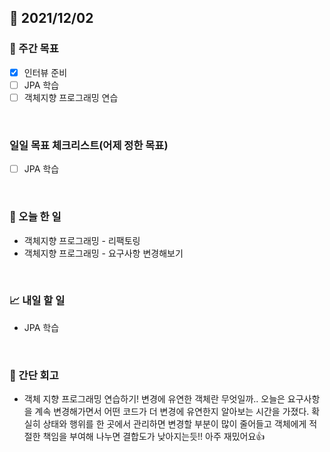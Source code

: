 ## 📅 2021/12/02


### 👏 주간 목표

- [x] 인터뷰 준비
- [ ] JPA 학습 
- [ ] 객체지향 프로그래밍 연습

<br/>

### 일일 목표 체크리스트(어제 정한 목표)

- [ ] JPA 학습

<br/>

### 💯 오늘 한 일

- 객체지향 프로그래밍 - 리팩토링
- 객체지향 프로그래밍 - 요구사항 변경해보기

<br/>

### 📈 내일 할 일

- JPA 학습

<br/>

### 🤔 간단 회고

- 객체 지향 프로그래밍 연습하기! 변경에 유연한 객체란 무엇일까..
오늘은 요구사항을 계속 변경해가면서 어떤 코드가 더 변경에 유연한지 알아보는 시간을 가졌다.
확실히 상태와 행위를 한 곳에서 관리하면 변경할 부분이 많이 줄어들고
객체에게 적절한 책임을 부여해 나누면 결합도가 낮아지는듯!! 
아주 재밌어요👍



